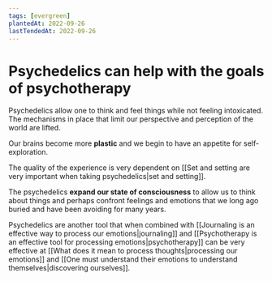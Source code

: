 ```yaml
---
tags: [evergreen]
plantedAt: 2022-09-26
lastTendedAt: 2022-09-26
---
```


# Psychedelics can help with the goals of psychotherapy

Psychedelics allow one to think and feel things while not feeling intoxicated. The mechanisms in place that limit our perspective and perception of the world are lifted.

Our brains become more **plastic** and we begin to have an appetite for self-exploration.

The quality of the experience is very dependent on [[Set and setting are very important when taking psychedelics|set and setting]].

The psychedelics **expand our state of consciousness** to allow us to think about things and perhaps confront feelings and emotions that we long ago buried and have been avoiding for many years.

Psychedelics are another tool that when combined with [[Journaling is an effective way to process our emotions|journaling]] and [[Psychotherapy is an effective tool for processing emotions|psychotherapy]] can be very effective at [[What does it mean to process thoughts|processing our emotions]] and [[One must understand their emotions to understand themselves|discovering ourselves]].
